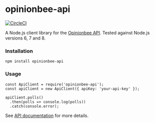 # opinionbee-api

[![CircleCI](https://circleci.com/gh/brainsiq/opinionbee-api/tree/master.svg?style=svg&circle-token=010bc8270831fcda503790ca7075512c712b8b73)](https://circleci.com/gh/brainsiq/opinionbee-api/tree/master)

A Node.js client library for the [Opinionbee API](http://opinionbee.uk/api). Tested against Node.js versions 6, 7 and 8.

### Installation

`npm install opinionbee-api`

### Usage

```
const ApiClient = require('opinionbee-api');
const apiClient = new ApiClient({ apiKey: 'your-api-key' });

apiClient.polls()
  .then(polls => console.log(polls))
  .catch(console.error);
```

See [API documentation](API.md) for more details.
